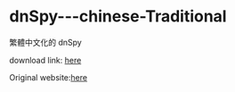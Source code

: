 # dnSpy---chinese-Traditional
繁體中文化的 dnSpy
 

download link: [here](https://1drv.ms/u/s!AuCeI3Rb0vNfaRtAtal7EbWaVjk?e=XVbvXR)

Original website:[here](https://github.com/dnSpy/dnSpy)

